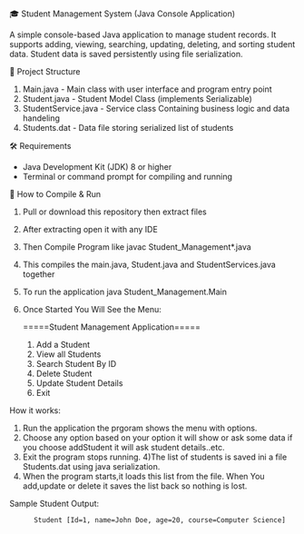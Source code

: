 🎓 Student Management System (Java Console Application)

A simple console-based Java application to manage student records. It supports adding, viewing, searching, updating, deleting, and sorting student data. Student data is saved persistently using file serialization.


 📁 Project Structure
 1) Main.java - Main class with user interface and program entry point
 2) Student.java - Student Model Class (implements Serializable)
 3) StudentService.java - Service class Containing business logic and data handeling
 4) Students.dat - Data file storing serialized list of students


 🛠 Requirements

- Java Development Kit (JDK) 8 or higher
- Terminal or command prompt for compiling and running


🚀 How to Compile & Run

1. Pull or download this repository then extract files
2. After extracting open it with any IDE
3. Then Compile Program like javac Student_Management\*.java
4. This compiles the main.java, Student.java and StudentServices.java together
5. To run the application java Student_Management.Main
6. Once Started You Will See the Menu:

      =====Student Management Application=====
      1) Add a Student
      2) View all Students
      3) Search Student By ID
      4) Delete Student
      5) Update Student Details
      6) Exit
         
How it works:
1) Run the application the prgoram shows the menu with options.
2) Choose any option based on your option it will show or ask some data if you choose addStudent it will ask student details..etc.
3) Exit the program stops running.
4)The list of students is saved ini a file Students.dat using java serialization.
5) When the program starts,it loads this list from the file. When You add,update or delete it saves the list back so nothing is lost.
   
Sample Student Output:
          
          Student [Id=1, name=John Doe, age=20, course=Computer Science]

 

